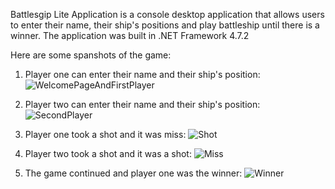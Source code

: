 Battlesgip Lite Application is a console desktop application that allows users to enter their name, their ship's positions and play battleship until there is a winner. 
The application was built in .NET Framework 4.7.2

Here are some spanshots of the game:

1. Player one can enter their name and their ship's position:
![WelcomePageAndFirstPlayer](https://github.com/Franco-Diaz-Licham/BattleshipLiteApp/assets/138960498/068e884b-e5e7-4177-b197-3a54d0949995)

2. Player two can enter their name and their ship's position:
![SecondPlayer](https://github.com/Franco-Diaz-Licham/BattleshipLiteApp/assets/138960498/08149019-7d7f-436f-a56a-e7d873840ea2)

3. Player one took a shot and it was miss:
![Shot](https://github.com/Franco-Diaz-Licham/BattleshipLiteApp/assets/138960498/3047cc6f-d71f-45d3-9a78-3cc89c3b2977)

4. Player two took a shot and it was a shot:
![Miss](https://github.com/Franco-Diaz-Licham/BattleshipLiteApp/assets/138960498/f8f5df51-4ddd-43f5-a410-10e0c48b21a5)

5. The game continued and player one was the winner:
![Winner](https://github.com/Franco-Diaz-Licham/BattleshipLiteApp/assets/138960498/a974882c-22b9-41a3-ab1b-05de08c44ca4)
